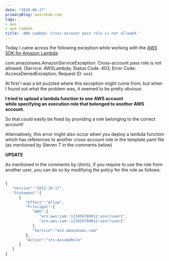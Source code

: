 ```yaml
---
date: "2016-06-27"
primaryBlog: maxrohde.com
tags:
- aws
- aws-lambda
title: 'AWS Lambda: Cross-account pass role is not allowed.'
---
```


Today I came across the following exception while working with the [AWS SDK for Amazon Lambda](http://docs.aws.amazon.com/AWSJavaSDK/latest/javadoc/com/amazonaws/services/lambda/AWSLambda.html):

com.amazonaws.AmazonServiceException: Cross-account pass role is not allowed. (Service: AWSLambda; Status Code: 403; Error Code: AccessDeniedException; Request ID: xxx)

At first I was a bit puzzled where this exception might come from; but when I found out what the problem was, it seemed to be pretty obvious:

**I tried to upload a lambda function to one AWS account while specifying an execution role that belonged to another AWS account.**

So that could easily be fixed by providing a role belonging to the correct account!

Alternatively, this error might also occur when you deploy a lambda function which has references to another cross-account role in the template.yaml file (as mentioned by Steven T in the comments below)

**UPDATE**

As mentioned in the comments by rjhintz, if you require to use the role from another user, you can do so by modifying the policy for the role as follows:

```javascript

{
   "Version":"2012-10-17",
   "Statement":[
      {
         "Effect":"Allow",
         "Principal":{
            "AWS":[
               "arn:aws:iam::123456789012:user/user1",
               "arn:aws:iam::123456789012:user/user2"
            ],
            "Service":"ec2.amazonaws.com"
         },
         "Action":"sts:AssumeRole"
      }
   ]
}
```